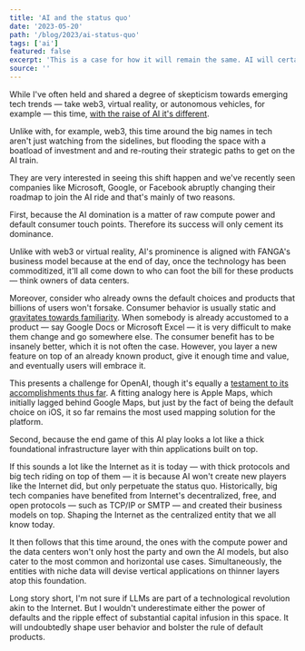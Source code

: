 ```yaml
---
title: 'AI and the status quo'
date: '2023-05-20'
path: '/blog/2023/ai-status-quo'
tags: ['ai']
featured: false
excerpt: 'This is a case for how it will remain the same. AI will certainly change the way we navigate the Internet. But since its consolidation will be a matter of compute power and default consumer touch points, its success will only perpetuate the status quo.'
source: ''
---
```


While I've often held and shared a degree of skepticism towards emerging tech trends — take web3, virtual reality, or autonomous vehicles, for example — this time, [with the raise of AI it's different](/blog/2023/ai-is-here-to-stay).

Unlike with, for example, web3, this time around the big names in tech aren't just watching from the sidelines, but flooding the space with a boatload of investment and and re-routing their strategic paths to get on the AI train.

They are very interested in seeing this shift happen and we've recently seen companies like Microsoft, Google, or Facebook abruptly changing their roadmap to join the AI ride and that's mainly of two reasons.

First, because the AI domination is a matter of raw compute power and default consumer touch points. Therefore its success will only cement its dominance.

Unlike with web3 or virtual reality, AI's prominence is aligned with FANGA's business model because at the end of day, once the technology has been commoditized, it'll all come down to who can foot the bill for these products — think owners of data centers.

Moreover, consider who already owns the default choices and products that billions of users won't forsake. Consumer behavior is usually static and [gravitates towards familiarity](/blog/2014/changing-behavior). When somebody is already accustomed to a product — say Google Docs or Microsoft Excel — it is very difficult to make them change and go somewhere else. The consumer benefit has to be insanely better, which it is not often the case. However, you layer a new feature on top of an already known product, give it enough time and value, and eventually users will embrace it.

This presents a challenge for OpenAI, though it's equally a [testament to its accomplishments thus far](/blog/2022/solo-founder). A fitting analogy here is Apple Maps, which initially lagged behind Google Maps, but just by the fact of being the default choice on iOS, it so far remains the most used mapping solution for the platform.

Second, because the end game of this AI play looks a lot like a thick foundational infrastructure layer with thin applications built on top.

If this sounds a lot like the Internet as it is today — with thick protocols and big tech riding on top of them — it is because AI won't create new players like the Internet did, but only perpetuate the status quo. Historically, big tech companies have benefited from Internet's decentralized, free, and open protocols — such as TCP/IP or SMTP — and created their business models on top. Shaping the Internet as the centralized entity that we all know today.

It then follows that this time around, the ones with the compute power and the data centers won't only host the party and own the AI models, but also cater to the most common and horizontal use cases. Simultaneously, the entities with niche data will devise vertical applications on thinner layers atop this foundation.

Long story short, I'm not sure if LLMs are part of a technological revolution akin to the Internet. But I wouldn't underestimate either the power of defaults and the ripple effect of substantial capital infusion in this space. It will undoubtedly shape user behavior and bolster the rule of default products.
